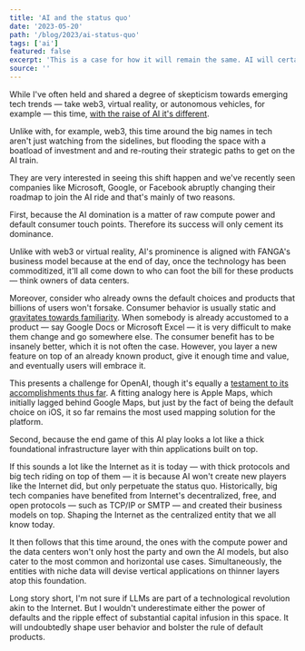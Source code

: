 ```yaml
---
title: 'AI and the status quo'
date: '2023-05-20'
path: '/blog/2023/ai-status-quo'
tags: ['ai']
featured: false
excerpt: 'This is a case for how it will remain the same. AI will certainly change the way we navigate the Internet. But since its consolidation will be a matter of compute power and default consumer touch points, its success will only perpetuate the status quo.'
source: ''
---
```


While I've often held and shared a degree of skepticism towards emerging tech trends — take web3, virtual reality, or autonomous vehicles, for example — this time, [with the raise of AI it's different](/blog/2023/ai-is-here-to-stay).

Unlike with, for example, web3, this time around the big names in tech aren't just watching from the sidelines, but flooding the space with a boatload of investment and and re-routing their strategic paths to get on the AI train.

They are very interested in seeing this shift happen and we've recently seen companies like Microsoft, Google, or Facebook abruptly changing their roadmap to join the AI ride and that's mainly of two reasons.

First, because the AI domination is a matter of raw compute power and default consumer touch points. Therefore its success will only cement its dominance.

Unlike with web3 or virtual reality, AI's prominence is aligned with FANGA's business model because at the end of day, once the technology has been commoditized, it'll all come down to who can foot the bill for these products — think owners of data centers.

Moreover, consider who already owns the default choices and products that billions of users won't forsake. Consumer behavior is usually static and [gravitates towards familiarity](/blog/2014/changing-behavior). When somebody is already accustomed to a product — say Google Docs or Microsoft Excel — it is very difficult to make them change and go somewhere else. The consumer benefit has to be insanely better, which it is not often the case. However, you layer a new feature on top of an already known product, give it enough time and value, and eventually users will embrace it.

This presents a challenge for OpenAI, though it's equally a [testament to its accomplishments thus far](/blog/2022/solo-founder). A fitting analogy here is Apple Maps, which initially lagged behind Google Maps, but just by the fact of being the default choice on iOS, it so far remains the most used mapping solution for the platform.

Second, because the end game of this AI play looks a lot like a thick foundational infrastructure layer with thin applications built on top.

If this sounds a lot like the Internet as it is today — with thick protocols and big tech riding on top of them — it is because AI won't create new players like the Internet did, but only perpetuate the status quo. Historically, big tech companies have benefited from Internet's decentralized, free, and open protocols — such as TCP/IP or SMTP — and created their business models on top. Shaping the Internet as the centralized entity that we all know today.

It then follows that this time around, the ones with the compute power and the data centers won't only host the party and own the AI models, but also cater to the most common and horizontal use cases. Simultaneously, the entities with niche data will devise vertical applications on thinner layers atop this foundation.

Long story short, I'm not sure if LLMs are part of a technological revolution akin to the Internet. But I wouldn't underestimate either the power of defaults and the ripple effect of substantial capital infusion in this space. It will undoubtedly shape user behavior and bolster the rule of default products.
